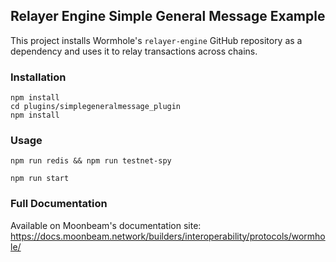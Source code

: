 ## Relayer Engine Simple General Message Example

This project installs Wormhole's `relayer-engine` GitHub repository as a dependency and uses it to relay transactions across chains.

### Installation

```
npm install
cd plugins/simplegeneralmessage_plugin
npm install
```

### Usage

```
npm run redis && npm run testnet-spy
```

```
npm run start
```

### Full Documentation

Available on Moonbeam's documentation site:  
https://docs.moonbeam.network/builders/interoperability/protocols/wormhole/
